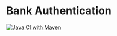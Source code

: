 # Bank Authentication
[![Java CI with Maven](https://github.com/CodericBusiness/org.coderic.bank.auth/actions/workflows/maven.yml/badge.svg)](https://github.com/CodericBusiness/org.coderic.bank.auth/actions/workflows/maven.yml)
